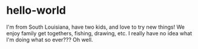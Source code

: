 # hello-world
I'm from South Louisiana, have two kids, and love to try new things!  We enjoy family get togethers, fishing, drawing, etc.
I really have no idea what I'm doing what so ever???  Oh well.
